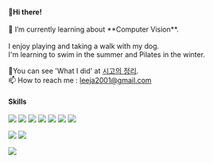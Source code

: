 <h4>👋Hi there!</h4>

<p>🌱 I’m currently learning about **Computer Vision**.<br><br>
I enjoy playing and taking a walk with my dog.<br>
I'm learning to swim in the summer and Pilates in the winter.
 
 
🤔You can see 'What I did' at [시고의 정리](https://SiberianHedgehog.io). <br>
📫 How to reach me : leeja2001@gmail.com </p>


<!--
**SiberianHedgehog/SiberianHedgehog** is a ✨ _special_ ✨ repository because its `README.md` (this file) appears on your GitHub profile.

Here are some ideas to get you started:

- 🔭 I’m currently working on ...
- 🌱 I’m currently learning ...
- 👯 I’m looking to collaborate on ...
- 🤔 I’m looking for help with ...
- 💬 Ask me about ...
- 📫 How to reach me: ...
- 😄 Pronouns: ...
- ⚡ Fun fact: ...
-->

<h4>Skills</h4>
<p><img src="https://img.shields.io/badge/python-3776AB?style=flat-square&logo=python&logoColor=white"></a> <img src="https://img.shields.io/badge/c-A8B9CC?style=flat-square&logo=c&logoColor=black"> <img src="https://img.shields.io/badge/JAVA-007396?style=flat-square&logo=JAVA&logoColor=white"/> <img src="https://img.shields.io/badge/html5-E34F26?style=flat-square&logo=html5&logoColor=white"> <img src="https://img.shields.io/badge/css-1572B6?style=flat-square&logo=css3&logoColor=white"> <img src="https://img.shields.io/badge/javascript-F7DF1E?style=flat-square&logo=javascript&logoColor=black"> <img src="https://img.shields.io/badge/c++-00599C?style=flat-square&logo=c%2B%2B&logoColor=white">


<img src="https://img.shields.io/badge/node.js-339933?style=flat-square&logo=Node.js&logoColor=white"> <img src="https://img.shields.io/badge/linux-FCC624?style=flat-square&logo=linux&logoColor=black">


<img src="https://img.shields.io/badge/github-181717?style=flat-square&logo=github&logoColor=white"></p>
